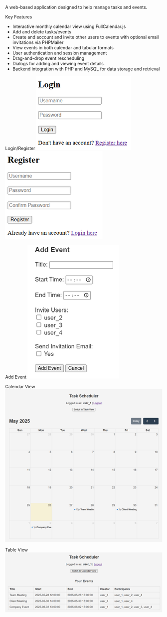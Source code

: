 A web-based application designed to help manage tasks and events.

Key Features
- Interactive monthly calendar view using FullCalendar.js
- Add and delete tasks/events 
- Create and account and invite other users to events with optional email invitations via PHPMailer
- View events in both calendar and tabular formats
- User authentication and session management
- Drag-and-drop event rescheduling
- Dialogs for adding and viewing event details
- Backend integration with PHP and MySQL for data storage and retrieval

Login/Register
![Task-Scheduler](images/Login.png)
![Task-Scheduler](images/Register.png)

Add Event
![Task-Scheduler](images/AddEvent.png)

Calendar View
![Task-Scheduler](images/CalendarView.png)

Table View
![Task-Scheduler](images/TableView.png)
